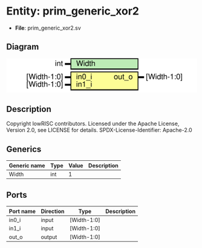 # Entity: prim_generic_xor2

- **File**: prim_generic_xor2.sv
## Diagram

![Diagram](prim_generic_xor2.svg "Diagram")
## Description

Copyright lowRISC contributors.
 Licensed under the Apache License, Version 2.0, see LICENSE for details.
 SPDX-License-Identifier: Apache-2.0
 
## Generics

| Generic name | Type | Value | Description |
| ------------ | ---- | ----- | ----------- |
| Width        | int  | 1     |             |
## Ports

| Port name | Direction | Type        | Description |
| --------- | --------- | ----------- | ----------- |
| in0_i     | input     | [Width-1:0] |             |
| in1_i     | input     | [Width-1:0] |             |
| out_o     | output    | [Width-1:0] |             |
